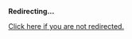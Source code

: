 <!DOCTYPE html>
<html>
<head>
<title>Redirecting...</title>
<link rel="canonical" href="http://mstksg.github.com/inCode/entry/code-2013.md"/>
<meta http-equiv="content-type" content="text/html; charset=utf-8" />
<meta http-equiv="refresh" content="0; url=#{destination_path}" />
</head>
<body>
  <p><strong>Redirecting...</strong></p>
  <p><a href='http://mstksg.github.com/inCode/entry/code-2013.md'>Click here if you are not redirected.</a></p>
  <script>
    document.location.href = "http://mstksg.github.com/inCode/entry/code-2013.md";
  </script>
</body>
</html>
